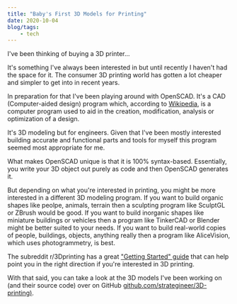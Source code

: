```yaml
---
title: "Baby's First 3D Models for Printing"
date: 2020-10-04
blog/tags:
    - tech
---
```

I've been thinking of buying a 3D printer...

It's something I've always been interested in but until recently I haven't had the space for it. The consumer 3D printing world has gotten a lot cheaper and simpler to get into in recent years.

In preparation for that I've been playing around with OpenSCAD. It's a CAD (Computer-aided design) program which, according to [Wikipedia](https://en.wikipedia.org/wiki/Computer-aided_design), is a computer program used to aid in the creation, modification, analysis or optimization of a design.

It's 3D modeling but for engineers. Given that I've been mostly interested building accurate and functional parts and tools for myself this program seemed most appropriate for me.

What makes OpenSCAD unique is that it is 100% syntax-based. Essentially, you write your 3D object out purely as code and then OpenSCAD generates it.

But depending on what you're interested in printing, you might be more interested in a different 3D modeling program. If you want to build organic shapes like peolpe, animals, terrain then a sculpting program like SculptGL or ZBrush would be good. If you want to build inorganic shapes like miniature buildings or vehicles then a program like TinkerCAD or Blender might be better suited to your needs. If you want to build real-world copies of people, buildings, objects, anything really then a program like AliceVision, which uses photogrammetry, is best.


The subreddit r/3Dprinting has a great ["Getting Started" guide](https://www.reddit.com/r/3Dprinting/wiki/gettingstarted) that can help point you in the right direction if you're interested in 3D printing.

With that said, you can take a look at the 3D models I've been working on (and their source code) over on GitHub [github.com/strategineer/3D-printing)](https://github.com/strategineer/3D-printing).
